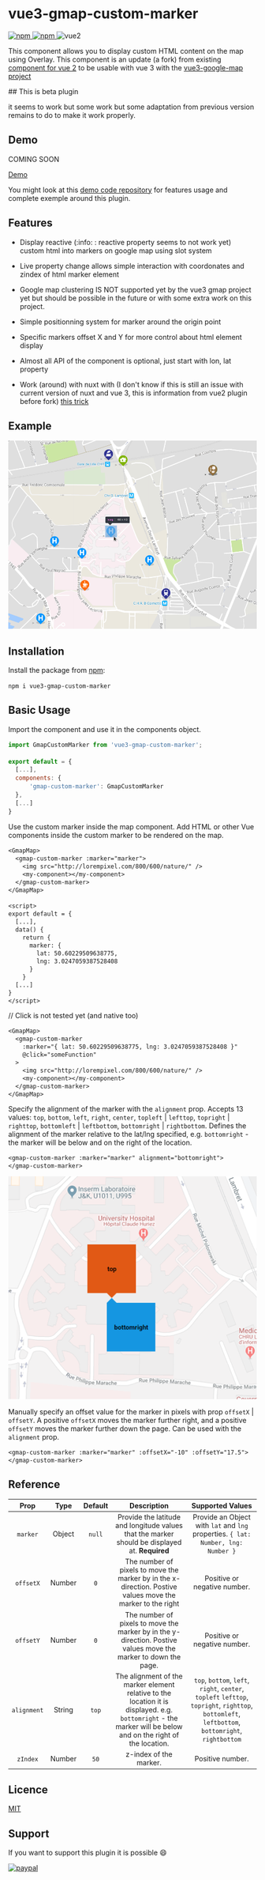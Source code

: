 # vue3-gmap-custom-marker

[
![npm](https://img.shields.io/npm/v/vue3-gmap-custom-marker.svg)
![npm](https://img.shields.io/npm/dm/vue3-gmap-custom-marker.svg)
](https://www.npmjs.com/package/vue3-gmap-custom-marker)
![vue2](https://img.shields.io/badge/vue-2.x-brightgreen.svg)

This component allows you to display custom HTML content on the map using Overlay.
This component is an update (a fork) from existing [component for vue 2](https://github.com/eregnier/vue2-gmap-custom-marker)
to be usable with vue 3 with the [vue3-google-map project](https://github.com/inocan-group/vue3-google-map)

## This is beta plugin

it seems to work but some work but some adaptation from previous version remains to do to make it work properly.

## Demo

COMING SOON

[Demo](https://vue3-gmap-custom-marker-demo.pages.dev/)

You might look at this [demo code repository](https://github.com/eregnier/vue3-gmap-custom-marker-demo) for features usage and complete exemple around this plugin.

## Features

- Display reactive (:info: : reactive property seems to not work yet) custom html into markers on google map using slot system

- Live property change allows simple interaction with coordonates and zindex of html marker element

- Google map clustering IS NOT supported yet by the vue3 gmap project yet but should be possible in the future or with some extra work on this project.

- Simple positionning system for marker around the origin point

- Specific markers offset X and Y for more control about html element display

- Almost all API of the component is optional, just start with lon, lat property

- Work (around) with nuxt with (I don't know if this is still an issue with current version of nuxt and vue 3, this is information from vue2 plugin before fork) [this trick](https://github.com/eregnier/vue3-gmap-custom-marker/issues/15#issuecomment-544203425)

## Example

![custom markers on vue google map](sample.png)

## Installation

Install the package from [npm](https://www.npmjs.com/package/vue3-gmap-custom-marker):

`npm i vue3-gmap-custom-marker`

## Basic Usage

Import the component and use it in the components object.

```javascript
import GmapCustomMarker from 'vue3-gmap-custom-marker';

export default = {
  [...],
  components: {
      'gmap-custom-marker': GmapCustomMarker
  },
  [...]
}
```

Use the custom marker inside the map component. Add HTML or other Vue components inside the custom marker to be rendered on the map.

```vue
<GmapMap>
  <gmap-custom-marker :marker="marker">
    <img src="http://lorempixel.com/800/600/nature/" />
    <my-component></my-component>
  </gmap-custom-marker>
</GmapMap>

<script>
export default = {
  [...],
  data() {
    return {
      marker: {
        lat: 50.60229509638775,
        lng: 3.0247059387528408
      }
    }
  [...]
}
</script>
```

// Click is not tested yet (and native too)

```vue
<GmapMap>
  <gmap-custom-marker
    :marker="{ lat: 50.60229509638775, lng: 3.0247059387528408 }"
    @click="someFunction"
  >
    <img src="http://lorempixel.com/800/600/nature/" />
    <my-component></my-component>
  </gmap-custom-marker>
</GmapMap>
```

Specify the alignment of the marker with the `alignment` prop. Accepts 13 values: `top`, `bottom`, `left`, `right`, `center`, `topleft` | `lefttop`, `topright` | `righttop`, `bottomleft` | `leftbottom`, `bottomright` | `rightbottom`. Defines the alignment of the marker relative to the lat/lng specified, e.g. `bottomright` - the marker will be below and on the right of the location.

```vue
<gmap-custom-marker :marker="marker" alignment="bottomright">
</gmap-custom-marker>
```

![custom markers on vue google map](alignment.png)

Manually specify an offset value for the marker in pixels with prop `offsetX` | `offsetY`. A positive `offsetX` moves the marker further right, and a positive `offsetY` moves the marker further down the page. Can be used with the `alignment` prop.

```vue
<gmap-custom-marker :marker="marker" :offsetX="-10" :offsetY="17.5">
</gmap-custom-marker>
```

## Reference

|  **Prop**   | **Type** | **Default** |                                                                        **Description**                                                                        |                                                               **Supported Values**                                                                |
| :---------: | :------: | :---------: | :-----------------------------------------------------------------------------------------------------------------------------------------------------------: | :-----------------------------------------------------------------------------------------------------------------------------------------------: |
|  `marker`   |  Object  |   `null`    |                                Provide the latitude and longitude values that the marker should be displayed at. **Required**                                 |                                 Provide an Object with `lat` and `lng` properties. `{ lat: Number, lng: Number }`                                 |
|  `offsetX`  |  Number  |     `0`     |                          The number of pixels to move the marker by in the x-direction. Postive values move the marker to the right                           |                                                           Positive or negative number.                                                            |
|  `offsetY`  |  Number  |     `0`     |                        The number of pixels to move the marker by in the y-direction. Postive values move the marker to down the page.                        |                                                           Positive or negative number.                                                            |
| `alignment` |  String  |    `top`    | The alignment of the marker element relative to the location it is displayed. e.g. `bottomright` - the marker will be below and on the right of the location. | `top`, `bottom`, `left`, `right`, `center`, `topleft` `lefttop`, `topright`, `righttop`, `bottomleft`, `leftbottom`, `bottomright`, `rightbottom` |
|  `zIndex`   |  Number  |    `50`     |                                                                    z-index of the marker.                                                                     |                                                                 Positive number.                                                                  |

## Licence

[MIT](https://en.wikipedia.org/wiki/MIT_License)

## Support

If you want to support this plugin it is possible :smile:

[![paypal](https://www.paypalobjects.com/en_US/i/btn/btn_donate_LG.gif)](https://www.paypal.com/cgi-bin/webscr?cmd=_s-xclick&hosted_button_id=UV5GR9QWPAEMS)
